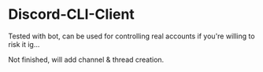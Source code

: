 # Discord-CLI-Client
Tested with bot, can be used for controlling real accounts if you're willing to risk it ig...


Not finished, will add channel & thread creation.
